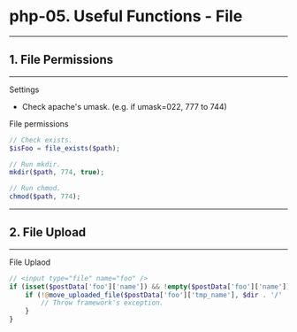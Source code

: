 # php-05. Useful Functions - File
________________________________________
## 1. File Permissions
________________________________________
Settings

- Check apache's umask. (e.g. if umask=022, 777 to 744)

File permissions

```php
// Check exists.
$isFoo = file_exists($path);

// Run mkdir.
mkdir($path, 774, true);

// Run chmod.
chmod($path, 774);
```

________________________________________
## 2. File Upload
________________________________________
File Uplaod

```php
// <input type="file" name="foo" />
if (isset($postData['foo']['name']) && !empty($postData['foo']['name'])) {
    if (!@move_uploaded_file($postData['foo']['tmp_name'], $dir . '/' . $fixedFileName)) {
        // Throw framework's exception.
    }
}
```
